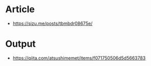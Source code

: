 # Article
- https://sizu.me/posts/tbmbdr08675e/
# Output
- https://qiita.com/atsushimemet/items/f071750506d5d5663783

